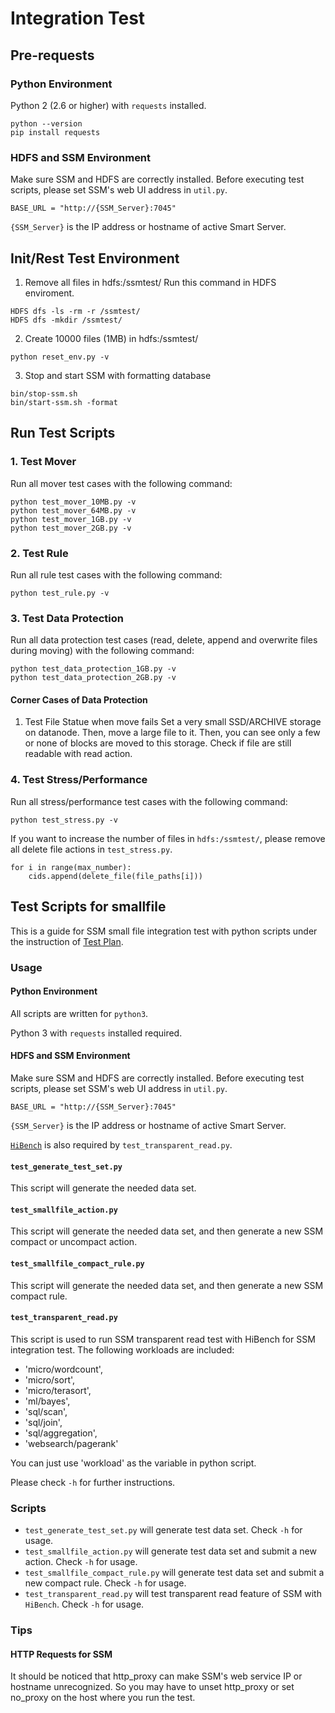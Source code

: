 # Integration Test 


## Pre-requests
### Python Environment
Python 2 (2.6 or higher) with `requests` installed.
```
python --version
pip install requests
```

### HDFS and SSM Environment
Make sure SSM and HDFS are correctly installed. Before executing test scripts, please set SSM's web UI address in `util.py`.
```
BASE_URL = "http://{SSM_Server}:7045"
```

`{SSM_Server}` is the IP address or hostname of active Smart Server.

## Init/Rest Test Environment
1. Remove all files in hdfs:/ssmtest/
Run this command in HDFS enviroment.
```
HDFS dfs -ls -rm -r /ssmtest/
HDFS dfs -mkdir /ssmtest/
```

2. Create 10000 files (1MB) in hdfs:/ssmtest/

```
python reset_env.py -v
```

3. Stop and start SSM with formatting database

```
bin/stop-ssm.sh
bin/start-ssm.sh -format
```

## Run Test Scripts
### 1. Test Mover
Run all mover test cases with the following command:
```
python test_mover_10MB.py -v
python test_mover_64MB.py -v
python test_mover_1GB.py -v
python test_mover_2GB.py -v
```

### 2. Test Rule
Run all rule test cases with the following command:
```
python test_rule.py -v
```

### 3. Test Data Protection
Run all data protection test cases (read, delete, append and overwrite files during moving) with the following command:
```
python test_data_protection_1GB.py -v
python test_data_protection_2GB.py -v
```

#### Corner Cases of Data Protection

1. Test File Statue when move fails
Set a very small SSD/ARCHIVE storage on datanode. Then, move a large file to it. Then, you can see only a few or none of blocks are moved to this storage. Check if file are still readable with read action.

### 4. Test Stress/Performance
Run all stress/performance test cases with the following command:
```
python test_stress.py -v
```

If you want to increase the number of files in `hdfs:/ssmtest/`, please remove all delete file actions in `test_stress.py`.
```
for i in range(max_number):
    cids.append(delete_file(file_paths[i]))
```

## Test Scripts for smallfile

This is a guide for SSM small file integration test with python scripts under the instruction of  [Test Plan](https://github.com/Intel-bigdata/SSM/blob/trunk/supports/small-file-test/SSM%20Small%20File%20Optimization%20Test%20Plan.md).

### Usage

#### Python Environment
All scripts are written for `python3`.

Python 3 with `requests` installed required.

#### HDFS and SSM Environment
Make sure SSM and HDFS are correctly installed. Before executing test scripts, please set SSM's web UI address in `util.py`.
```
BASE_URL = "http://{SSM_Server}:7045"
```

`{SSM_Server}` is the IP address or hostname of active Smart Server.

[`HiBench`](https://github.com/intel-hadoop/HiBench) is also required by `test_transparent_read.py`.


#### `test_generate_test_set.py`
This script will generate the needed data set.

#### `test_smallfile_action.py`
This script will generate the needed data set, and then generate a new SSM compact or uncompact action.

#### `test_smallfile_compact_rule.py`
This script will generate the needed data set, and then generate a new SSM compact rule.

#### `test_transparent_read.py`
This script is used to run SSM transparent read test with HiBench for SSM integration test.
The following workloads are included:
- 'micro/wordcount', 
- 'micro/sort', 
- 'micro/terasort', 
- 'ml/bayes',
- 'sql/scan', 
- 'sql/join', 
- 'sql/aggregation', 
- 'websearch/pagerank'

You can just use 'workload' as the variable in python script.

Please check `-h` for further instructions.


### Scripts

- `test_generate_test_set.py` will generate test data set. Check `-h` for usage.
- `test_smallfile_action.py` will generate test data set and submit a new action. Check `-h` for usage.
- `test_smallfile_compact_rule.py` will generate test data set and submit a new compact rule. Check `-h` for usage.
- `test_transparent_read.py` will test transparent read feature of SSM with `HiBench`. Check `-h` for usage.


### Tips

#### HTTP Requests for SSM

It should be noticed that http_proxy can make SSM's web service IP or hostname unrecognized. So you may have to unset http_proxy or set no_proxy on the host where you run the test.

